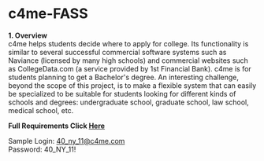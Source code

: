 # c4me-FASS

**1. Overview**<br>
c4me helps students decide where to apply for college. Its functionality is similar to several successful
commercial software systems such as Naviance (licensed by many high schools) and commercial
websites such as CollegeData.com (a service provided by 1st Financial Bank). c4me is for students
planning to get a Bachelor's degree. An interesting challenge, beyond the scope of this project, is to
make a flexible system that can easily be specialized to be suitable for students looking for different
kinds of schools and degrees: undergraduate school, graduate school, law school, medical school, etc.<br>

**Full Requirements Click [Here](https://drive.google.com/file/d/1qN-3bSSj8rfNE1gSO7oQ3duNmPsx74nB/view?usp=sharing)**<br>

Sample Login: 40_ny_11@c4me.com <br>
Password: 40_NY_11!
